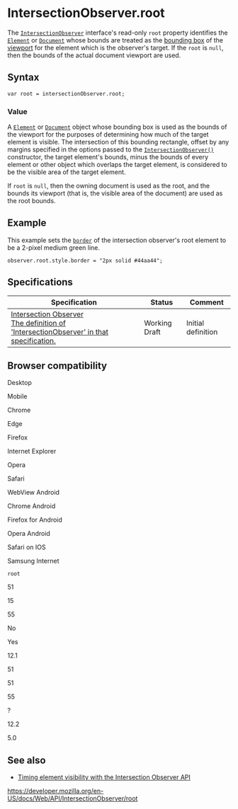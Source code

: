 IntersectionObserver.root
=========================

The [`IntersectionObserver`](../intersectionobserver) interface's read-only `root` property identifies the [`Element`](../element) or [`Document`](../document) whose bounds are treated as the [bounding box](https://developer.mozilla.org/en-US/docs/Glossary/bounding_box) of the [viewport](https://developer.mozilla.org/en-US/docs/Glossary/Viewport) for the element which is the observer's target. If the `root` is `null`, then the bounds of the actual document viewport are used.

Syntax
------

    var root = intersectionObserver.root;

### Value

A [`Element`](../element) or [`Document`](../document) object whose bounding box is used as the bounds of the viewport for the purposes of determining how much of the target element is visible. The intersection of this bounding rectangle, offset by any margins specified in the options passed to the [`IntersectionObserver()`](intersectionobserver) constructor, the target element's bounds, minus the bounds of every element or other object which overlaps the target element, is considered to be the visible area of the target element.

If `root` is `null`, then the owning document is used as the root, and the bounds its viewport (that is, the visible area of the document) are used as the root bounds.

Example
-------

This example sets the [`border`](https://developer.mozilla.org/en-US/docs/Web/CSS/border) of the intersection observer's root element to be a 2-pixel medium green line.

    observer.root.style.border = "2px solid #44aa44";

Specifications
--------------

<table><thead><tr class="header"><th>Specification</th><th>Status</th><th>Comment</th></tr></thead><tbody><tr class="odd"><td><a href="https://w3c.github.io/IntersectionObserver/#dom-intersectionobserver-root">Intersection Observer<br />
<span class="small">The definition of 'IntersectionObserver' in that specification.</span></a></td><td><span class="spec-wd">Working Draft</span></td><td>Initial definition</td></tr></tbody></table>

Browser compatibility
---------------------

Desktop

Mobile

Chrome

Edge

Firefox

Internet Explorer

Opera

Safari

WebView Android

Chrome Android

Firefox for Android

Opera Android

Safari on IOS

Samsung Internet

`root`

51

15

55

No

Yes

12.1

51

51

55

?

12.2

5.0

See also
--------

-   [Timing element visibility with the Intersection Observer API](../intersection_observer_api/timing_element_visibility)

<a href="https://developer.mozilla.org/en-US/docs/Web/API/IntersectionObserver/root" class="_attribution-link">https://developer.mozilla.org/en-US/docs/Web/API/IntersectionObserver/root</a>
